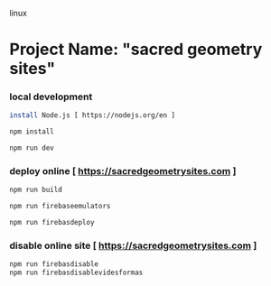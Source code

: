 
linux


# Project Name: "sacred geometry sites"

### local development
``` bash
install Node.js [ https://nodejs.org/en ]

npm install

npm run dev
```

### deploy online [ https://sacredgeometrysites.com ]
``` bash
npm run build

npm run firebaseemulators

npm run firebasdeploy
```

### disable online site [ https://sacredgeometrysites.com ]
``` bash
npm run firebasdisable
npm run firebasdisablevidesformas
```